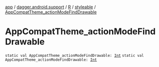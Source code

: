 [app](../../../index.md) / [dagger.android.support](../../index.md) / [R](../index.md) / [styleable](index.md) / [AppCompatTheme_actionModeFindDrawable](./-app-compat-theme_action-mode-find-drawable.md)

# AppCompatTheme_actionModeFindDrawable

`static val AppCompatTheme_actionModeFindDrawable: `[`Int`](https://kotlinlang.org/api/latest/jvm/stdlib/kotlin/-int/index.html)
`static val AppCompatTheme_actionModeFindDrawable: `[`Int`](https://kotlinlang.org/api/latest/jvm/stdlib/kotlin/-int/index.html)